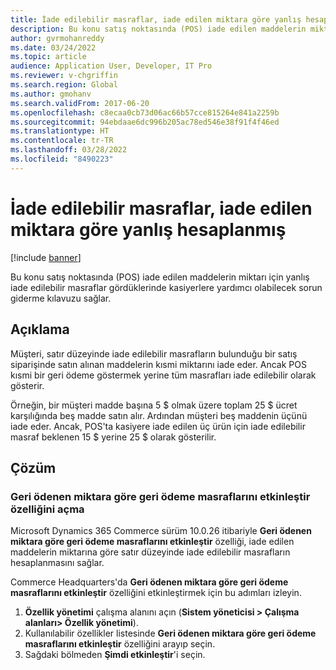 ```yaml
---
title: İade edilebilir masraflar, iade edilen miktara göre yanlış hesaplanmış
description: Bu konu satış noktasında (POS) iade edilen maddelerin miktarı için yanlış iade edilebilir masraflar gördüklerinde kasiyerlere yardımcı olabilecek sorun giderme kılavuzu sağlar.
author: gvrmohanreddy
ms.date: 03/24/2022
ms.topic: article
audience: Application User, Developer, IT Pro
ms.reviewer: v-chgriffin
ms.search.region: Global
ms.author: gmohanv
ms.search.validFrom: 2017-06-20
ms.openlocfilehash: c8ecaa0cb73d06ac66b57cce815264e841a2259b
ms.sourcegitcommit: 94ebdaae6dc996b205ac78ed546e38f91f4f46ed
ms.translationtype: HT
ms.contentlocale: tr-TR
ms.lasthandoff: 03/28/2022
ms.locfileid: "8490223"
---
```

# <a name="refundable-charges-are-miscalculated-based-on-the-quantity-returned"></a>İade edilebilir masraflar, iade edilen miktara göre yanlış hesaplanmış

[!include [banner](../../includes/banner.md)]

Bu konu satış noktasında (POS) iade edilen maddelerin miktarı için yanlış iade edilebilir masraflar gördüklerinde kasiyerlere yardımcı olabilecek sorun giderme kılavuzu sağlar.

## <a name="description"></a>Açıklama

Müşteri, satır düzeyinde iade edilebilir masrafların bulunduğu bir satış siparişinde satın alınan maddelerin kısmi miktarını iade eder. Ancak POS kısmi bir geri ödeme göstermek yerine tüm masrafları iade edilebilir olarak gösterir.

Örneğin, bir müşteri madde başına 5 $ olmak üzere toplam 25 $ ücret karşılığında beş madde satın alır. Ardından müşteri beş maddenin üçünü iade eder. Ancak, POS'ta kasiyere iade edilen üç ürün için iade edilebilir masraf beklenen 15 $ yerine 25 $ olarak gösterilir.

## <a name="resolution"></a>Çözüm

### <a name="turn-on-the-enable-refunding-charges-based-on-the-refunded-quantity-feature"></a>Geri ödenen miktara göre geri ödeme masraflarını etkinleştir özelliğini açma

Microsoft Dynamics 365 Commerce sürüm 10.0.26 itibariyle **Geri ödenen miktara göre geri ödeme masraflarını etkinleştir** özelliği, iade edilen maddelerin miktarına göre satır düzeyinde iade edilebilir masrafların hesaplanmasını sağlar.

Commerce Headquarters'da **Geri ödenen miktara göre geri ödeme masraflarını etkinleştir** özelliğini etkinleştirmek için bu adımları izleyin.

1. **Özellik yönetimi** çalışma alanını açın (**Sistem yöneticisi \> Çalışma alanları\> Özellik yönetimi**).
1. Kullanılabilir özellikler listesinde **Geri ödenen miktara göre geri ödeme masraflarını etkinleştir** özelliğini arayıp seçin.
1. Sağdaki bölmeden **Şimdi etkinleştir**'i seçin.
